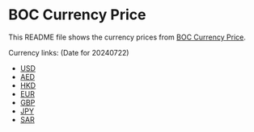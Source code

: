 # BOC Currency Price

This README file shows the currency prices from [BOC Currency Price](https://www.boc.cn/sourcedb/whpj/).

Currency links: (Date for 20240722)

- [USD](https://bocurrencyprice.techina.science/BOC_CURRENCY_PRICE/USD/20240722.json)
- [AED](https://bocurrencyprice.techina.science/BOC_CURRENCY_PRICE/AED/20240722.json)
- [HKD](https://bocurrencyprice.techina.science/BOC_CURRENCY_PRICE/HKD/20240722.json)
- [EUR](https://bocurrencyprice.techina.science/BOC_CURRENCY_PRICE/EUR/20240722.json)
- [GBP](https://bocurrencyprice.techina.science/BOC_CURRENCY_PRICE/GBP/20240722.json)
- [JPY](https://bocurrencyprice.techina.science/BOC_CURRENCY_PRICE/JPY/20240722.json)
- [SAR](https://bocurrencyprice.techina.science/BOC_CURRENCY_PRICE/SAR/20240722.json)
